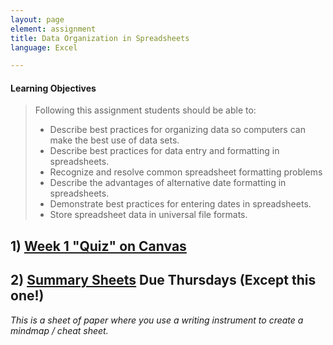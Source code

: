 ```yaml
---
layout: page
element: assignment
title: Data Organization in Spreadsheets                
language: Excel

---
```


#### Learning Objectives

> Following this assignment students should be able to:
>
> - Describe best practices for organizing data so computers can make the best use of data sets.
> - Describe best practices for data entry and formatting in spreadsheets.
> - Recognize and resolve common spreadsheet formatting problems
> - Describe the advantages of alternative date formatting in spreadsheets.
> - Demonstrate best practices for entering dates in spreadsheets.
> - Store spreadsheet data in universal file formats.



## 1) [Week 1 "Quiz" on Canvas](https://canvas.uw.edu/courses/1398231/quizzes)


## 2) [Summary Sheets](https://canvas.uw.edu/courses/1398231/assignments) Due Thursdays (Except this one!)
_This is a sheet of paper where you use a writing instrument to create a mindmap / cheat sheet._

